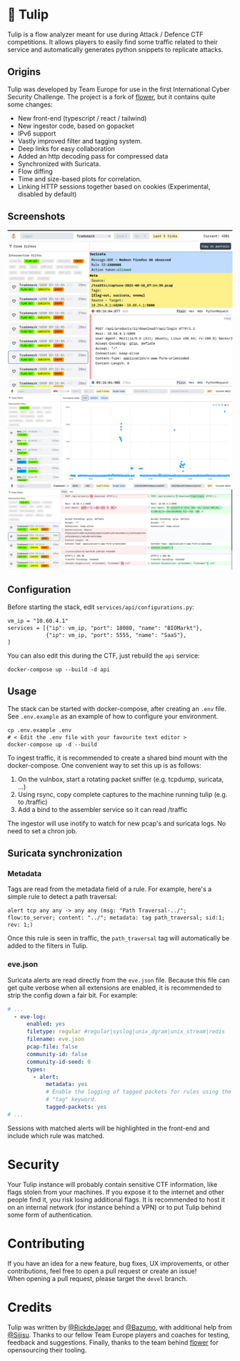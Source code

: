 # 🌷 Tulip

Tulip is a flow analyzer meant for use during Attack / Defence CTF competitions. It allows players to easily find some traffic related to their service and automatically generates python snippets to replicate attacks.

## Origins
Tulip was developed by Team Europe for use in the first International Cyber Security Challenge. The project is a fork of [flower](https://github.com/secgroup/flower), but it contains quite some changes:
* New front-end (typescript / react / tailwind)
* New ingestor code, based on gopacket
* IPv6 support
* Vastly improved filter and tagging system.
* Deep links for easy collaboration
* Added an http decoding pass for compressed data
* Synchronized with Suricata.
* Flow diffing
* Time and size-based plots for correlation.
* Linking HTTP sessions together based on cookies (Experimental, disabled by default)

## Screenshots
![](./demo_images/demo1.png)
![](./demo_images/demo2.png)
![](./demo_images/demo3.png)

## Configuration
Before starting the stack, edit `services/api/configurations.py`:

```
vm_ip = "10.60.4.1"
services = [{"ip": vm_ip, "port": 18080, "name": "BIOMarkt"},
            {"ip": vm_ip, "port": 5555, "name": "SaaS"},
]
```

You can also edit this during the CTF, just rebuild the `api` service:
```
docker-compose up --build -d api
```

## Usage

The stack can be started with docker-compose, after creating an `.env` file. See `.env.example` as an example of how to configure your environment.
```
cp .env.example .env
# < Edit the .env file with your favourite text editor >
docker-compose up -d --build
```
To ingest traffic, it is recommended to create a shared bind mount with the docker-compose. One convenient way to set this up is as follows:
1. On the vulnbox, start a rotating packet sniffer (e.g. tcpdump, suricata, ...)
1. Using rsync, copy complete captures to the machine running tulip (e.g. to /traffic)
1. Add a bind to the assembler service so it can read /traffic

The ingestor will use inotify to watch for new pcap's and suricata logs. No need to set a chron job.


## Suricata synchronization

### Metadata
Tags are read from the metadata field of a rule. For example, here's a simple rule to detect a path traversal:
```
alert tcp any any -> any any (msg: "Path Traversal-../"; flow:to_server; content: "../"; metadata: tag path_traversal; sid:1; rev: 1;)
```
Once this rule is seen in traffic, the `path_traversal` tag will automatically be added to the filters in Tulip.


### eve.json
Suricata alerts are read directly from the `eve.json` file. Because this file can get quite verbose when all extensions are enabled, it is recommended to strip the config down a fair bit. For example:
```yaml
# ...
  - eve-log:
      enabled: yes
      filetype: regular #regular|syslog|unix_dgram|unix_stream|redis
      filename: eve.json
      pcap-file: false
      community-id: false
      community-id-seed: 0
      types:
        - alert:
            metadata: yes
            # Enable the logging of tagged packets for rules using the
            # "tag" keyword.
            tagged-packets: yes
# ...
```

Sessions with matched alerts will be highlighted in the front-end and include which rule was matched.

# Security
Your Tulip instance will probably contain sensitive CTF information, like flags stolen from your machines. If you expose it to the internet and other people find it, you risk losing additional flags. It is recommended to host it on an internal network (for instance behind a VPN) or to put Tulip behind some form of authentication.

# Contributing
If you have an idea for a new feature, bug fixes, UX improvements, or other contributions, feel free to open a pull request or create an issue!      
When opening a pull request, please target the `devel` branch.

# Credits
Tulip was written by [@RickdeJager](https://github.com/rickdejager) and [@Bazumo](https://github.com/bazumo), with additional help from [@Sijisu](https://github.com/sijisu). Thanks to our fellow Team Europe players and coaches for testing, feedback and suggestions. Finally, thanks to the team behind [flower](https://github.com/secgroup/flower) for opensourcing their tooling.
